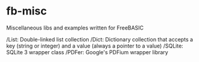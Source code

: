 # fb-misc
Miscellaneous libs and examples written for FreeBASIC

/List: Double-linked list collection
/Dict: Dictionary collection that accepts a key (string or integer) and a value (always a pointer to a value)
/SQLite: SQLite 3 wrapper class
/PDFer: Google's PDFium wrapper library

